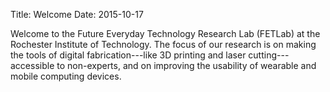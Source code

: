 Title: Welcome
Date: 2015-10-17

Welcome to the Future Everyday Technology Research Lab (FETLab) at the
Rochester Institute of Technology. The focus of our research is on
making the tools of digital fabrication---like 3D printing and laser
cutting---accessible to non-experts, and on improving the
usability of wearable and mobile computing devices.
